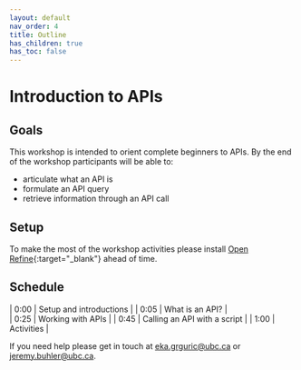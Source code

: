 ```yaml
---
layout: default
nav_order: 4
title: Outline
has_children: true
has_toc: false
---
```

# Introduction to APIs

## Goals

This workshop is intended to orient complete beginners to APIs. By the end of the workshop participants will be able to:

- articulate what an API is
- formulate an API query
- retrieve information through an API call

## Setup
To make the most of the workshop activities please install [Open Refine](https://openrefine.org/download.html){:target="_blank"} ahead of time.

## Schedule

| 0:00 | Setup and introductions |
| 0:05  | What is an API? |     
| 0:25  | Working with APIs |
| 0:45 | Calling an API with a script |
| 1:00 | Activities |

If you need help please get in touch at [eka.grguric@ubc.ca](mailto:eka.grguric@ubc.ca) or [jeremy.buhler@ubc.ca](mailto:jeremy.buhler@ubc.ca).
